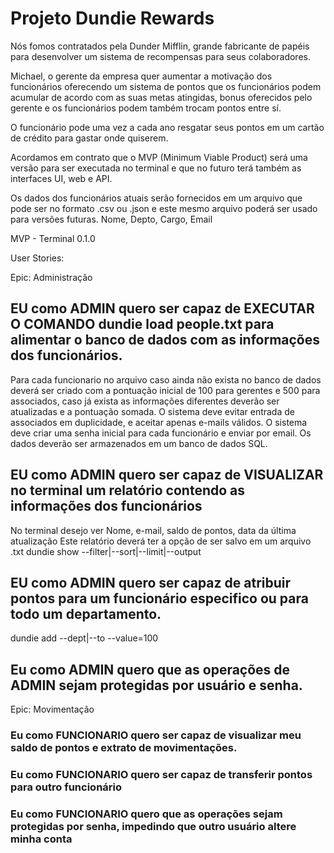 # Projeto Dundie Rewards
Nós fomos contratados pela Dunder Mifflin, grande fabricante de papéis para desenvolver um sistema de recompensas para seus colaboradores.

Michael, o gerente da empresa quer aumentar a motivação dos funcionários oferecendo um sistema de pontos que os funcionários podem acumular de acordo com as suas metas atingidas, bonus oferecidos pelo gerente e os funcionários podem também trocam pontos entre sí.

O funcionário pode uma vez a cada ano resgatar seus pontos em um cartão de crédito para gastar onde quiserem.

Acordamos em contrato que o MVP (Minimum Viable Product) será uma versão para ser executada no terminal e que no futuro terá também as interfaces UI, web e API.

Os dados dos funcionários atuais serão fornecidos em um arquivo que pode ser no formato .csv ou .json e este mesmo arquivo poderá ser usado para versões futuras. Nome, Depto, Cargo, Email

MVP - Terminal 0.1.0

User Stories:

Epic: Administração

## EU como ADMIN quero ser capaz de EXECUTAR O COMANDO dundie load people.txt para alimentar o banco de dados com as informações dos funcionários.
Para cada funcionario no arquivo caso ainda não exista no banco de dados deverá ser criado com a pontuação inicial de 100 para gerentes e 500 para associados, caso já exista as informações diferentes deverão ser atualizadas e a pontuação somada.
O sistema deve evitar entrada de associados em duplicidade, e aceitar apenas e-mails válidos.
O sistema deve criar uma senha inicial para cada funcionário e enviar por email.
Os dados deverão ser armazenados em um banco de dados SQL.

## EU como ADMIN quero ser capaz de VISUALIZAR no terminal um relatório contendo as informações dos funcionários
No terminal desejo ver Nome, e-mail, saldo de pontos, data da última atualização
Este relatório deverá ter a opção de ser salvo em um arquivo .txt
dundie show --filter|--sort|--limit|--output

## EU como ADMIN quero ser capaz de atribuir pontos para um funcionário especifico ou para todo um departamento.
dundie add --dept|--to --value=100

## Eu como ADMIN quero que as operações de ADMIN sejam protegidas por usuário e senha.
Epic: Movimentação

### Eu como FUNCIONARIO quero ser capaz de visualizar meu saldo de pontos e extrato de movimentações.
### Eu como FUNCIONARIO quero ser capaz de transferir pontos para outro funcionário
### Eu como FUNCIONARIO quero que as operações sejam protegidas por senha, impedindo que outro usuário altere minha conta
